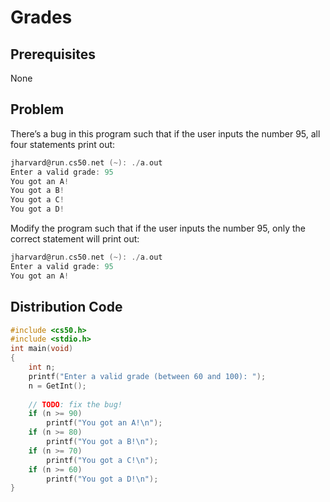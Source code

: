 # Grades

## Prerequisites
None

## Problem
There’s a bug in this program such that if the user inputs the number 95, all four statements print out:

```c
jharvard@run.cs50.net (~): ./a.out
Enter a valid grade: 95
You got an A!
You got a B!
You got a C!
You got a D!
```

Modify the program such that if the user inputs the number 95, only the correct statement will print out:
```c
jharvard@run.cs50.net (~): ./a.out
Enter a valid grade: 95
You got an A!
```

## Distribution Code
```c
#include <cs50.h>
#include <stdio.h>
int main(void)
{
    int n;
    printf("Enter a valid grade (between 60 and 100): ");
    n = GetInt();
    
    // TODO: fix the bug!
    if (n >= 90)
        printf("You got an A!\n");
    if (n >= 80)
        printf("You got a B!\n");
    if (n >= 70)
        printf("You got a C!\n");
    if (n >= 60)
        printf("You got a D!\n");
}
```

